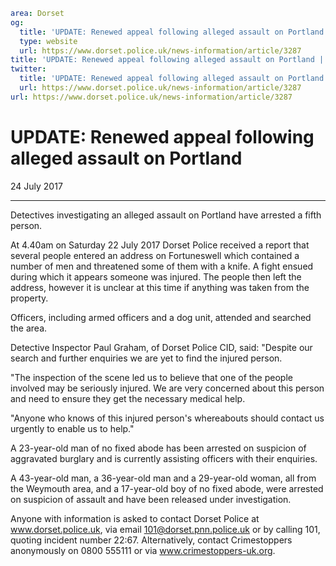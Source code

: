 ```yaml
area: Dorset
og:
  title: 'UPDATE: Renewed appeal following alleged assault on Portland'
  type: website
  url: https://www.dorset.police.uk/news-information/article/3287
title: 'UPDATE: Renewed appeal following alleged assault on Portland |'
twitter:
  title: 'UPDATE: Renewed appeal following alleged assault on Portland'
  url: https://www.dorset.police.uk/news-information/article/3287
url: https://www.dorset.police.uk/news-information/article/3287
```

# UPDATE: Renewed appeal following alleged assault on Portland

24 July 2017

* * *

Detectives investigating an alleged assault on Portland have arrested a fifth person.

At 4.40am on Saturday 22 July 2017 Dorset Police received a report that several people entered an address on Fortuneswell which contained a number of men and threatened some of them with a knife. A fight ensued during which it appears someone was injured. The people then left the address, however it is unclear at this time if anything was taken from the property.

Officers, including armed officers and a dog unit, attended and searched the area.

Detective Inspector Paul Graham, of Dorset Police CID, said: "Despite our search and further enquiries we are yet to find the injured person.

"The inspection of the scene led us to believe that one of the people involved may be seriously injured. We are very concerned about this person and need to ensure they get the necessary medical help.

"Anyone who knows of this injured person's whereabouts should contact us urgently to enable us to help."

A 23-year-old man of no fixed abode has been arrested on suspicion of aggravated burglary and is currently assisting officers with their enquiries.

A 43-year-old man, a 36-year-old man and a 29-year-old woman, all from the Weymouth area, and a 17-year-old boy of no fixed abode, were arrested on suspicion of assault and have been released under investigation.

Anyone with information is asked to contact Dorset Police at www.dorset.police.uk, via email 101@dorset.pnn.police.uk or by calling 101, quoting incident number 22:67. Alternatively, contact Crimestoppers anonymously on 0800 555111 or via www.crimestoppers-uk.org.

